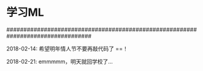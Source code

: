 # 学习ML


#################################################################################

2018-02-14:
希望明年情人节不要再敲代码了 ==！

2018-02-21:
emmmmm，明天就回学校了...
